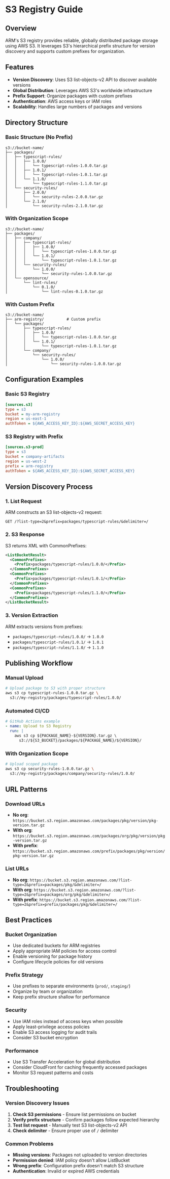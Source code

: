 # S3 Registry Guide

## Overview

ARM's S3 registry provides reliable, globally distributed package storage using AWS S3. It leverages S3's hierarchical prefix structure for version discovery and supports custom prefixes for organization.

## Features

- **Version Discovery**: Uses S3 list-objects-v2 API to discover available versions
- **Global Distribution**: Leverages AWS S3's worldwide infrastructure
- **Prefix Support**: Organize packages with custom prefixes
- **Authentication**: AWS access keys or IAM roles
- **Scalability**: Handles large numbers of packages and versions

## Directory Structure

### Basic Structure (No Prefix)
```
s3://bucket-name/
├── packages/
│   ├── typescript-rules/
│   │   ├── 1.0.0/
│   │   │   └── typescript-rules-1.0.0.tar.gz
│   │   ├── 1.0.1/
│   │   │   └── typescript-rules-1.0.1.tar.gz
│   │   └── 1.1.0/
│   │       └── typescript-rules-1.1.0.tar.gz
│   └── security-rules/
│       ├── 2.0.0/
│       │   └── security-rules-2.0.0.tar.gz
│       └── 2.1.0/
│           └── security-rules-2.1.0.tar.gz
```

### With Organization Scope
```
s3://bucket-name/
├── packages/
│   ├── company/
│   │   ├── typescript-rules/
│   │   │   ├── 1.0.0/
│   │   │   │   └── typescript-rules-1.0.0.tar.gz
│   │   │   └── 1.0.1/
│   │   │       └── typescript-rules-1.0.1.tar.gz
│   │   └── security-rules/
│   │       └── 1.0.0/
│   │           └── security-rules-1.0.0.tar.gz
│   └── opensource/
│       └── lint-rules/
│           └── 0.1.0/
│               └── lint-rules-0.1.0.tar.gz
```

### With Custom Prefix
```
s3://bucket-name/
├── arm-registry/          # Custom prefix
│   └── packages/
│       ├── typescript-rules/
│       │   ├── 1.0.0/
│       │   │   └── typescript-rules-1.0.0.tar.gz
│       │   └── 1.0.1/
│       │       └── typescript-rules-1.0.1.tar.gz
│       └── company/
│           └── security-rules/
│               └── 1.0.0/
│                   └── security-rules-1.0.0.tar.gz
```

## Configuration Examples

### Basic S3 Registry
```ini
[sources.s3]
type = s3
bucket = my-arm-registry
region = us-east-1
authToken = ${AWS_ACCESS_KEY_ID}:${AWS_SECRET_ACCESS_KEY}
```

### S3 Registry with Prefix
```ini
[sources.s3-prod]
type = s3
bucket = company-artifacts
region = us-west-2
prefix = arm-registry
authToken = ${AWS_ACCESS_KEY_ID}:${AWS_SECRET_ACCESS_KEY}
```

## Version Discovery Process

### 1. List Request
ARM constructs an S3 list-objects-v2 request:
```
GET /?list-type=2&prefix=packages/typescript-rules/&delimiter=/
```

### 2. S3 Response
S3 returns XML with CommonPrefixes:
```xml
<ListBucketResult>
  <CommonPrefixes>
    <Prefix>packages/typescript-rules/1.0.0/</Prefix>
  </CommonPrefixes>
  <CommonPrefixes>
    <Prefix>packages/typescript-rules/1.0.1/</Prefix>
  </CommonPrefixes>
  <CommonPrefixes>
    <Prefix>packages/typescript-rules/1.1.0/</Prefix>
  </CommonPrefixes>
</ListBucketResult>
```

### 3. Version Extraction
ARM extracts versions from prefixes:
- `packages/typescript-rules/1.0.0/` → `1.0.0`
- `packages/typescript-rules/1.0.1/` → `1.0.1`
- `packages/typescript-rules/1.1.0/` → `1.1.0`

## Publishing Workflow

### Manual Upload
```bash
# Upload package to S3 with proper structure
aws s3 cp typescript-rules-1.0.0.tar.gz \
  s3://my-registry/packages/typescript-rules/1.0.0/
```

### Automated CI/CD
```yaml
# GitHub Actions example
- name: Upload to S3 Registry
  run: |
    aws s3 cp ${PACKAGE_NAME}-${VERSION}.tar.gz \
      s3://${S3_BUCKET}/packages/${PACKAGE_NAME}/${VERSION}/
```

### With Organization Scope
```bash
# Upload scoped package
aws s3 cp security-rules-1.0.0.tar.gz \
  s3://my-registry/packages/company/security-rules/1.0.0/
```

## URL Patterns

### Download URLs
- **No org**: `https://bucket.s3.region.amazonaws.com/packages/pkg/version/pkg-version.tar.gz`
- **With org**: `https://bucket.s3.region.amazonaws.com/packages/org/pkg/version/pkg-version.tar.gz`
- **With prefix**: `https://bucket.s3.region.amazonaws.com/prefix/packages/pkg/version/pkg-version.tar.gz`

### List URLs
- **No org**: `https://bucket.s3.region.amazonaws.com/?list-type=2&prefix=packages/pkg/&delimiter=/`
- **With org**: `https://bucket.s3.region.amazonaws.com/?list-type=2&prefix=packages/org/pkg/&delimiter=/`
- **With prefix**: `https://bucket.s3.region.amazonaws.com/?list-type=2&prefix=prefix/packages/pkg/&delimiter=/`

## Best Practices

### Bucket Organization
- Use dedicated buckets for ARM registries
- Apply appropriate IAM policies for access control
- Enable versioning for package history
- Configure lifecycle policies for old versions

### Prefix Strategy
- Use prefixes to separate environments (`prod/`, `staging/`)
- Organize by team or organization
- Keep prefix structure shallow for performance

### Security
- Use IAM roles instead of access keys when possible
- Apply least-privilege access policies
- Enable S3 access logging for audit trails
- Consider S3 bucket encryption

### Performance
- Use S3 Transfer Acceleration for global distribution
- Consider CloudFront for caching frequently accessed packages
- Monitor S3 request patterns and costs

## Troubleshooting

### Version Discovery Issues
1. **Check S3 permissions** - Ensure list permissions on bucket
2. **Verify prefix structure** - Confirm packages follow expected hierarchy
3. **Test list request** - Manually test S3 list-objects-v2 API
4. **Check delimiter** - Ensure proper use of `/` delimiter

### Common Problems
- **Missing versions**: Packages not uploaded to version directories
- **Permission denied**: IAM policy doesn't allow ListBucket
- **Wrong prefix**: Configuration prefix doesn't match S3 structure
- **Authentication**: Invalid or expired AWS credentials
